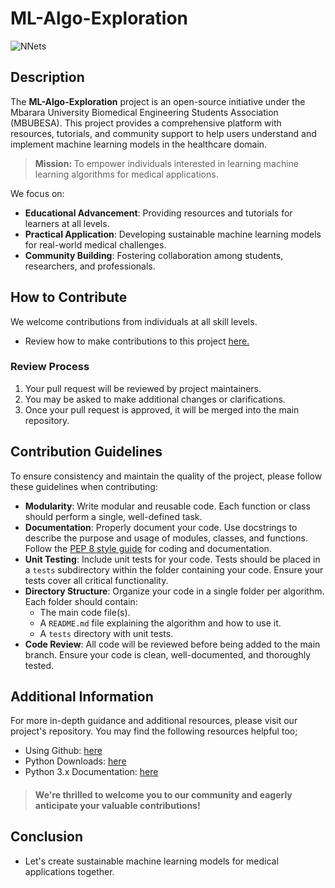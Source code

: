 # ML-Algo-Exploration

![NNets](https://images.squarespace-cdn.com/content/v1/5daddb33ee92bf44231c2fef/e163d977-3fe5-42da-b959-5b5319027458/machine-learning-in-healthcare.jpg)
<!--Image source: https://www.foreseemed.com/blog/machine-learning-in-healthcare -->

## Description

The **ML-Algo-Exploration** project is an open-source initiative under the Mbarara University Biomedical Engineering Students Association (MBUBESA). This project provides a comprehensive platform with resources, tutorials, and community support to help users understand and implement machine learning models in the healthcare domain.
> <b>Mission: </b> To empower individuals interested in learning machine learning algorithms for medical applications.<br>

We focus on:
- **Educational Advancement**: Providing resources and tutorials for learners at all levels.
- **Practical Application**: Developing sustainable machine learning models for real-world medical challenges.
- **Community Building**: Fostering collaboration among students, researchers, and professionals.

## How to Contribute

We welcome contributions from individuals at all skill levels. <br>
- Review how to make contributions to this project <a href="https://docs.github.com/en/get-started/exploring-projects-on-github/contributing-to-a-project">here.</a>

### Review Process

1. Your pull request will be reviewed by project maintainers.
2. You may be asked to make additional changes or clarifications.
3. Once your pull request is approved, it will be merged into the main repository.

## Contribution Guidelines

To ensure consistency and maintain the quality of the project, please follow these guidelines when contributing:

- **Modularity**: Write modular and reusable code. Each function or class should perform a single, well-defined task.
- **Documentation**: Properly document your code. Use docstrings to describe the purpose and usage of modules, classes, and functions. Follow the [PEP 8 style guide](https://pep8.org/) for coding and documentation.
- **Unit Testing**: Include unit tests for your code. Tests should be placed in a `tests` subdirectory within the folder containing your code. Ensure your tests cover all critical functionality.
- **Directory Structure**: Organize your code in a single folder per algorithm. Each folder should contain:
  - The main code file(s).
  - A `README.md` file explaining the algorithm and how to use it.
  - A `tests` directory with unit tests.
- **Code Review**: All code will be reviewed before being added to the main branch. Ensure your code is clean, well-documented, and thoroughly tested.

## Additional Information

For more in-depth guidance and additional resources, please visit our project's repository. You may find the following resources helpful too;
- Using Github: <a href="https://docs.github.com/en/get-started/start-your-journey">here</a>
- Python Downloads: <a href="https://www.python.org/downloads/">here</a>
- Python 3.x Documentation: <a href="https://docs.python.org/3/">here</a>

> #### We're thrilled to welcome you to our community and eagerly anticipate your valuable contributions!

## Conclusion
- Let's create sustainable machine learning models for medical applications together.
